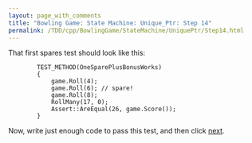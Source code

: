 ```yaml
---
layout: page_with_comments
title: "Bowling Game: State Machine: Unique_Ptr: Step 14"
permalink: /TDD/cpp/BowlingGame/StateMachine/UniquePtr/Step14.html
---
```


That first spares test should look like this:
```
        TEST_METHOD(OneSparePlusBonusWorks)
        {
            game.Roll(4);
            game.Roll(6); // spare!
            game.Roll(8);
            RollMany(17, 0);
            Assert::AreEqual(26, game.Score());
        }
```

Now, write just enough code to pass this test, and then click [next](Step15.html).
